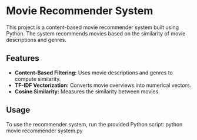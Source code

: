 # Movie Recommender System

This project is a content-based movie recommender system built using Python. The system recommends movies based on the similarity of movie descriptions and genres.

## Features

- **Content-Based Filtering:** Uses movie descriptions and genres to compute similarity.
- **TF-IDF Vectorization:** Converts movie overviews into numerical vectors.
- **Cosine Similarity:** Measures the similarity between movies.

## Usage

To use the recommender system, run the provided Python script:
python movie recommender system.py
